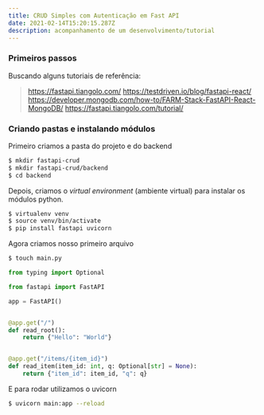 ```yaml
---
title: CRUD Simples com Autenticação em Fast API
date: 2021-02-14T15:20:15.287Z
description: acompanhamento de um desenvolvimento/tutorial
---
```

### Primeiros passos

Buscando alguns tutoriais de referência:

>
> https://fastapi.tiangolo.com/ 
> https://testdriven.io/blog/fastapi-react/
> https://developer.mongodb.com/how-to/FARM-Stack-FastAPI-React-MongoDB/
> https://fastapi.tiangolo.com/tutorial/
>

### Criando pastas e instalando módulos

Primeiro criamos a pasta do projeto e do backend

```bash
$ mkdir fastapi-crud
$ mkdir fastapi-crud/backend
$ cd backend
```
Depois, criamos o _virtual environment_ (ambiente virtual) para instalar os módulos python.

```bash
$ virtualenv venv
$ source venv/bin/activate
$ pip install fastapi uvicorn
```

Agora criamos nosso primeiro arquivo

```bash
$ touch main.py
```


```python
from typing import Optional

from fastapi import FastAPI

app = FastAPI()


@app.get("/")
def read_root():
    return {"Hello": "World"}


@app.get("/items/{item_id}")
def read_item(item_id: int, q: Optional[str] = None):
    return {"item_id": item_id, "q": q}
```
E para rodar utilizamos o uvicorn

```bash
$ uvicorn main:app --reload
```